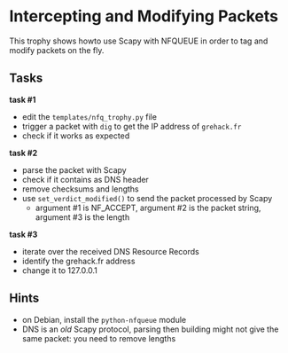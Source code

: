 # Intercepting and Modifying Packets

This trophy shows howto use Scapy with NFQUEUE in order to tag and modify
packets on the fly.

## Tasks

**task #1**

- edit the `templates/nfq_trophy.py` file
- trigger a packet with `dig` to get the IP address of `grehack.fr`
- check if it works as expected


**task #2**

- parse the packet with Scapy
- check if it contains as DNS header
- remove checksums and lengths
- use `set_verdict_modified()` to send the packet processed by Scapy
  - argument #1 is NF_ACCEPT, argument #2 is the packet string, argument #3 is the length
 
**task #3**

- iterate over the received DNS Resource Records
- identify the grehack.fr address
- change it to 127.0.0.1

## Hints

- on Debian, install the `python-nfqueue` module
- DNS is an *old* Scapy protocol, parsing then building might not give the same
  packet: you need to remove lengths
